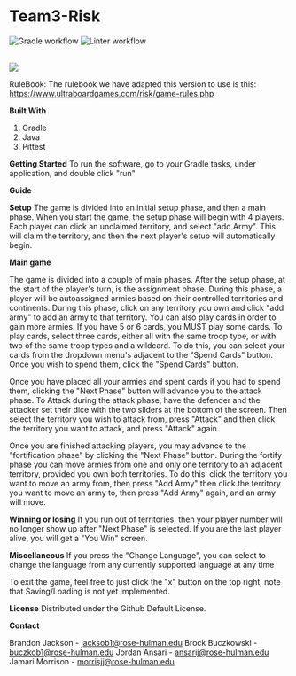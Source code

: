 # Team3-Risk

![Gradle workflow](https://github.com/rhit-csse376/Team3-Risk/actions/workflows/gradle.yml/badge.svg)
![Linter workflow](https://github.com/rhit-csse376/Team3-Risk/actions/workflows/linter.yml/badge.svg)

<br>
<img src="https://images-na.ssl-images-amazon.com/images/I/91jsvpbPP3L._AC_SL1500_.jpg"/>
<br>


RuleBook: The rulebook we have adapted this version to use is this: https://www.ultraboardgames.com/risk/game-rules.php

**Built With**
1. Gradle
2. Java
3. Pittest




**Getting Started**
To run the software, go to your Gradle tasks, under application, and double click "run"

**Guide**

**Setup**
The game is divided into an initial setup phase, and then a main phase. When you start the game, the setup phase will begin with 4 players. Each player can click an unclaimed territory, and select "add Army". This will claim the territory, and then the next player's setup will automatically begin.

**Main game**

The game is divided into a couple of main phases. After the setup phase, at the start of the player's turn, is the assignment phase. During this phase, a player will be autoassigned armies based on their controlled territories and continents. During this phase, click on any territory you own and click "add army" to add an army to that territory. You can also play cards in order to gain more armies. If you have 5 or 6 cards, you MUST play some cards. To play cards, select three cards, either all with the same troop type, or with two of the same troop types and a wildcard. To do this, you can select your cards from the dropdown menu's adjacent to the "Spend Cards" button. Once you wish to spend them, click the "Spend Cards" button.

Once you have placed all your armies and spent cards if you had to spend them, clicking the "Next Phase" button will advance you to the attack phase. To Attack during the attack phase, have the defender and the attacker set their dice with the two sliders at the bottom of the screen. Then select the territory you wish to attack from, press "Attack" and then click the territory you want to attack, and press "Attack" again. 

Once you are finished attacking players, you may advance to the "fortification phase" by clicking the "Next Phase" button. During the fortify phase you can move armies from one and only one territory to an adjacent territory, provided you own both territories. To do this, click the territory you want to move an army from, then press "Add Army" then click the territory you want to move an army to, then press "Add Army" again, and an army will move.


**Winning or losing** 
If you run out of territories, then your player number will no longer show up after "Next Phase" is selected. If you are the last player alive, you will get a "You Win" screen.

**Miscellaneous**
If you press the "Change Language", you can select to change the language from any currently supported language at any time

To exit the game, feel free to just click the "x" button on the top right, note that Saving/Loading is not yet implemented.

**License**
Distributed under the Github Default License.

**Contact**

Brandon Jackson - jacksob1@rose-hulman.edu
Brock Buczkowski - buczkob1@rose-hulman.edu
Jordan Ansari - ansarij@rose-hulman.edu
Jamari Morrison - morrisjj@rose-hulman.edu




